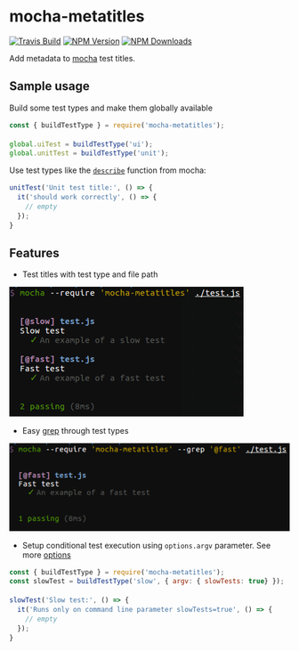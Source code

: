 # mocha-metatitles

[![Travis Build](https://img.shields.io/travis/coditorium/nodejs-mocha-metatitles.svg?style=flat-square)](https://travis-ci.org/coditorium/nodejs-mocha-metatitles)
[![NPM Version](https://img.shields.io/npm/v/mocha-metatitles.svg?style=flat-square)](http://npm.im/mocha-metatitles)
[![NPM Downloads](https://img.shields.io/npm/dm/mocha-metatitles.svg?style=flat-square)](http://npm-stat.com/charts.html?package=mocha-metatitles&from=2015-08-01)

Add metadata to [mocha](https://github.com/mochajs/mocha) test titles.

## Sample usage

Build some test types and make them globally available

```js
const { buildTestType } = require('mocha-metatitles');

global.uiTest = buildTestType('ui');
global.unitTest = buildTestType('unit');
```

Use test types like the [`describe`](https://mochajs.org/#getting-started) function from mocha:

```js
unitTest('Unit test title:', () => {
  it('should work correctly', () => {
    // empty
  });
}
```

## Features

- Test titles with test type and file path

![test-screenshot](screenshot-test.png "Test Screenshot")

- Easy [grep](https://mochajs.org/#g---grep-pattern) through test types

![grep-screenshot](screenshot-grep.png "Grep Screenshot")

- Setup conditional test execution using `options.argv` parameter. See more [options](lib/schema/optionsSchema.json)

```js
const { buildTestType } = require('mocha-metatitles');
const slowTest = buildTestType('slow', { argv: { slowTests: true} });

slowTest('Slow test:', () => {
  it('Runs only on command line parameter slowTests=true', () => {
    // empty
  });
}
```
